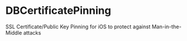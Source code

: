 DBCertificatePinning
====================

SSL Certificate/Public Key Pinning for iOS to protect against Man-in-the-Middle attacks 
